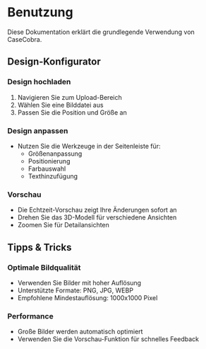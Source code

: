 # Benutzung

Diese Dokumentation erklärt die grundlegende Verwendung von CaseCobra.

## Design-Konfigurator

### Design hochladen
1. Navigieren Sie zum Upload-Bereich
2. Wählen Sie eine Bilddatei aus
3. Passen Sie die Position und Größe an

### Design anpassen
- Nutzen Sie die Werkzeuge in der Seitenleiste für:
  - Größenanpassung
  - Positionierung
  - Farbauswahl
  - Texthinzufügung

### Vorschau
- Die Echtzeit-Vorschau zeigt Ihre Änderungen sofort an
- Drehen Sie das 3D-Modell für verschiedene Ansichten
- Zoomen Sie für Detailansichten

## Tipps & Tricks

### Optimale Bildqualität
- Verwenden Sie Bilder mit hoher Auflösung
- Unterstützte Formate: PNG, JPG, WEBP
- Empfohlene Mindestauflösung: 1000x1000 Pixel

### Performance
- Große Bilder werden automatisch optimiert
- Verwenden Sie die Vorschau-Funktion für schnelles Feedback
